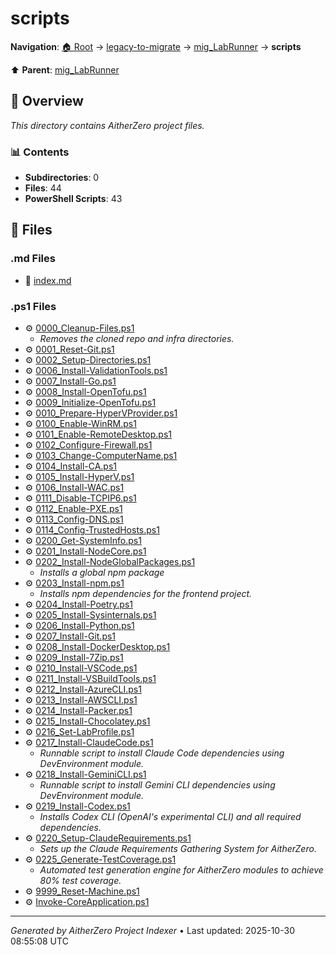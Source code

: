 # scripts

**Navigation**: [🏠 Root](../../../index.md) → [legacy-to-migrate](../../index.md) → [mig_LabRunner](../index.md) → **scripts**

⬆️ **Parent**: [mig_LabRunner](../index.md)

## 📖 Overview

*This directory contains AitherZero project files.*

### 📊 Contents

- **Subdirectories**: 0
- **Files**: 44
- **PowerShell Scripts**: 43

## 📄 Files

### .md Files

- 📝 [index.md](./index.md)

### .ps1 Files

- ⚙️ [0000_Cleanup-Files.ps1](./0000_Cleanup-Files.ps1)
  - *Removes the cloned repo and infra directories.*
- ⚙️ [0001_Reset-Git.ps1](./0001_Reset-Git.ps1)
- ⚙️ [0002_Setup-Directories.ps1](./0002_Setup-Directories.ps1)
- ⚙️ [0006_Install-ValidationTools.ps1](./0006_Install-ValidationTools.ps1)
- ⚙️ [0007_Install-Go.ps1](./0007_Install-Go.ps1)
- ⚙️ [0008_Install-OpenTofu.ps1](./0008_Install-OpenTofu.ps1)
- ⚙️ [0009_Initialize-OpenTofu.ps1](./0009_Initialize-OpenTofu.ps1)
- ⚙️ [0010_Prepare-HyperVProvider.ps1](./0010_Prepare-HyperVProvider.ps1)
- ⚙️ [0100_Enable-WinRM.ps1](./0100_Enable-WinRM.ps1)
- ⚙️ [0101_Enable-RemoteDesktop.ps1](./0101_Enable-RemoteDesktop.ps1)
- ⚙️ [0102_Configure-Firewall.ps1](./0102_Configure-Firewall.ps1)
- ⚙️ [0103_Change-ComputerName.ps1](./0103_Change-ComputerName.ps1)
- ⚙️ [0104_Install-CA.ps1](./0104_Install-CA.ps1)
- ⚙️ [0105_Install-HyperV.ps1](./0105_Install-HyperV.ps1)
- ⚙️ [0106_Install-WAC.ps1](./0106_Install-WAC.ps1)
- ⚙️ [0111_Disable-TCPIP6.ps1](./0111_Disable-TCPIP6.ps1)
- ⚙️ [0112_Enable-PXE.ps1](./0112_Enable-PXE.ps1)
- ⚙️ [0113_Config-DNS.ps1](./0113_Config-DNS.ps1)
- ⚙️ [0114_Config-TrustedHosts.ps1](./0114_Config-TrustedHosts.ps1)
- ⚙️ [0200_Get-SystemInfo.ps1](./0200_Get-SystemInfo.ps1)
- ⚙️ [0201_Install-NodeCore.ps1](./0201_Install-NodeCore.ps1)
- ⚙️ [0202_Install-NodeGlobalPackages.ps1](./0202_Install-NodeGlobalPackages.ps1)
  - *Installs a global npm package*
- ⚙️ [0203_Install-npm.ps1](./0203_Install-npm.ps1)
  - *Installs npm dependencies for the frontend project.*
- ⚙️ [0204_Install-Poetry.ps1](./0204_Install-Poetry.ps1)
- ⚙️ [0205_Install-Sysinternals.ps1](./0205_Install-Sysinternals.ps1)
- ⚙️ [0206_Install-Python.ps1](./0206_Install-Python.ps1)
- ⚙️ [0207_Install-Git.ps1](./0207_Install-Git.ps1)
- ⚙️ [0208_Install-DockerDesktop.ps1](./0208_Install-DockerDesktop.ps1)
- ⚙️ [0209_Install-7Zip.ps1](./0209_Install-7Zip.ps1)
- ⚙️ [0210_Install-VSCode.ps1](./0210_Install-VSCode.ps1)
- ⚙️ [0211_Install-VSBuildTools.ps1](./0211_Install-VSBuildTools.ps1)
- ⚙️ [0212_Install-AzureCLI.ps1](./0212_Install-AzureCLI.ps1)
- ⚙️ [0213_Install-AWSCLI.ps1](./0213_Install-AWSCLI.ps1)
- ⚙️ [0214_Install-Packer.ps1](./0214_Install-Packer.ps1)
- ⚙️ [0215_Install-Chocolatey.ps1](./0215_Install-Chocolatey.ps1)
- ⚙️ [0216_Set-LabProfile.ps1](./0216_Set-LabProfile.ps1)
- ⚙️ [0217_Install-ClaudeCode.ps1](./0217_Install-ClaudeCode.ps1)
  - *Runnable script to install Claude Code dependencies using DevEnvironment module.*
- ⚙️ [0218_Install-GeminiCLI.ps1](./0218_Install-GeminiCLI.ps1)
  - *Runnable script to install Gemini CLI dependencies using DevEnvironment module.*
- ⚙️ [0219_Install-Codex.ps1](./0219_Install-Codex.ps1)
  - *Installs Codex CLI (OpenAI's experimental CLI) and all required dependencies.*
- ⚙️ [0220_Setup-ClaudeRequirements.ps1](./0220_Setup-ClaudeRequirements.ps1)
  - *Sets up the Claude Requirements Gathering System for AitherZero.*
- ⚙️ [0225_Generate-TestCoverage.ps1](./0225_Generate-TestCoverage.ps1)
  - *Automated test generation engine for AitherZero modules to achieve 80% test coverage.*
- ⚙️ [9999_Reset-Machine.ps1](./9999_Reset-Machine.ps1)
- ⚙️ [Invoke-CoreApplication.ps1](./Invoke-CoreApplication.ps1)

---

*Generated by AitherZero Project Indexer* • Last updated: 2025-10-30 08:55:08 UTC

